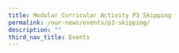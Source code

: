 ```yaml
---
title: Modular Curricular Activity P3 Skipping
permalink: /our-news/events/p3-skipping/
description: ""
third_nav_title: Events
---
```

